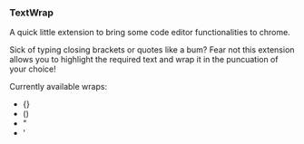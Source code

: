 ### TextWrap 

A quick little extension to bring some code editor functionalities to chrome. 

Sick of typing closing brackets or quotes like a bum?
Fear not this extension allows you to highlight the required text and wrap it in the puncuation of your choice!

Currently available wraps:
* {}
* ()
* "
* '
